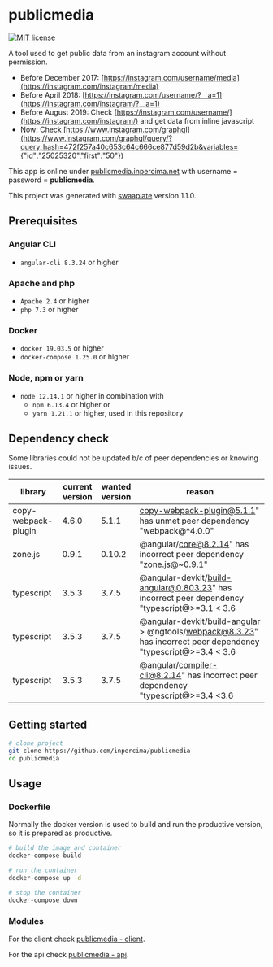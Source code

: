 # publicmedia

[![MIT license](https://img.shields.io/badge/license-MIT-blue.svg)](./LICENSE.md)

A tool used to get public data from an instagram account without permission.

* Before December 2017: [https://instagram.com/username/media](https://instagram.com/instagram/media)
* Before April 2018: [https://instagram.com/username/?__a=1](https://instagram.com/instagram/?__a=1)
* Before August 2019: Check [https://instagram.com/username/](https://instagram.com/instagram/) and get data from inline javascript
* Now: Check [https://www.instagram.com/graphql](https://www.instagram.com/graphql/query/?query_hash=472f257a40c653c64c666ce877d59d2b&variables={"id":"25025320","first":"50"})

This app is online under [publicmedia.inpercima.net](http://publicmedia.inpercima.net) with username = password = **publicmedia**.

This project was generated with [swaaplate](https://github.com/inpercima/swaaplate) version 1.1.0.

## Prerequisites

### Angular CLI

* `angular-cli 8.3.24` or higher

### Apache and php

* `Apache 2.4` or higher
* `php 7.3` or higher

### Docker

* `docker 19.03.5` or higher
* `docker-compose 1.25.0` or higher

### Node, npm or yarn

* `node 12.14.1` or higher in combination with
  * `npm 6.13.4` or higher or
  * `yarn 1.21.1` or higher, used in this repository

## Dependency check

Some libraries could not be updated b/c of peer dependencies or knowing issues.

| library    | current version | wanted version | reason |
| ---------- | --------------- | -------------- | ------ |
| copy-webpack-plugin | 4.6.0 | 5.1.1 | copy-webpack-plugin@5.1.1" has unmet peer dependency "webpack@^4.0.0" |
| zone.js    | 0.9.1           | 0.10.2         | @angular/core@8.2.14" has incorrect peer dependency "zone.js@~0.9.1" |
| typescript | 3.5.3           | 3.7.5          | @angular-devkit/build-angular@0.803.23" has incorrect peer dependency "typescript@>=3.1 < 3.6 |
| typescript | 3.5.3           | 3.7.5          | @angular-devkit/build-angular > @ngtools/webpack@8.3.23" has incorrect peer dependency "typescript@>=3.4 < 3.6 |
| typescript | 3.5.3           | 3.7.5          | @angular/compiler-cli@8.2.14" has incorrect peer dependency "typescript@>=3.4 <3.6 |

## Getting started

```bash
# clone project
git clone https://github.com/inpercima/publicmedia
cd publicmedia
```

## Usage

### Dockerfile

Normally the docker version is used to build and run the productive version, so it is prepared as productive.

```bash
# build the image and container
docker-compose build

# run the container
docker-compose up -d

# stop the container
docker-compose down
```

### Modules

For the client check [publicmedia - client](https://github.com/inpercima/publicmedia/tree/master/client).

For the api check [publicmedia - api](https://github.com/inpercima/publicmedia/tree/master/api).
